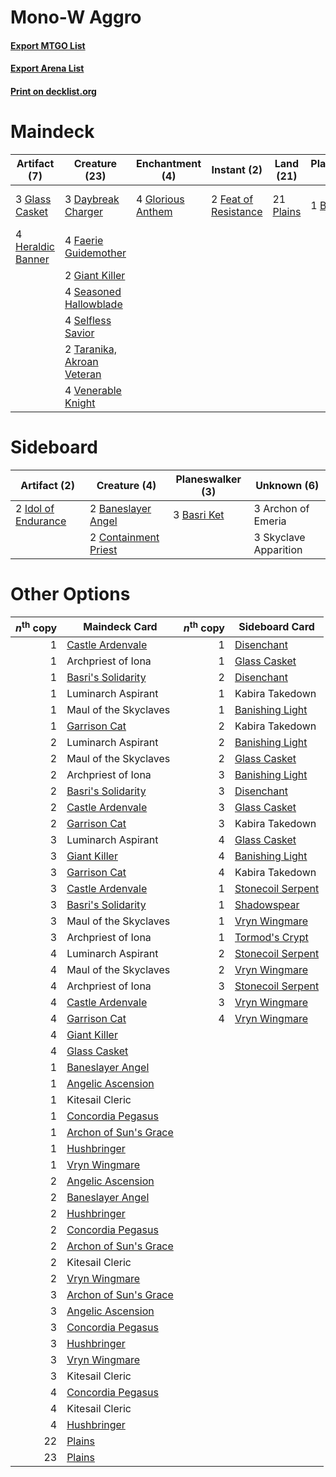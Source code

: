 # Mono-W Aggro

#### [Export MTGO List](../collection/Mono-W%20Aggro/Mono-W%20Aggro.txt)
#### [Export Arena List](../collection/Mono-W%20Aggro/Mono-W%20Aggro_arena.txt)
#### [Print on decklist.org](http://decklist.org/?deckmain=1%09Basri%20Ket%0A1%09Crawling%20Barrens%0A3%09Daybreak%20Charger%0A4%09Faerie%20Guidemother%0A2%09Feat%20of%20Resistance%0A2%09Giant%20Killer%0A3%09Glass%20Casket%0A4%09Glorious%20Anthem%0A4%09Heraldic%20Banner%0A21%09Plains%0A4%09Seasoned%20Hallowblade%0A1%09Sejiri%20Shelter%0A4%09Selfless%20Savior%0A2%09Taranika,%20Akroan%20Veteran%0A4%09Venerable%20Knight&deckside=3%09Archon%20of%20Emeria%0A2%09Baneslayer%20Angel%0A3%09Basri%20Ket%0A2%09Containment%20Priest%0A2%09Idol%20of%20Endurance%0A3%09Skyclave%20Apparition)
# Maindeck

|                                        Artifact (7)                                        |                                            Creature (23)                                            |                                      Enchantment (4)                                       |                                          Instant (2)                                          |                                     Land (21)                                      |                                   Planeswalker (1)                                   |   Unknown (2)    |
|--------------------------------------------------------------------------------------------|-----------------------------------------------------------------------------------------------------|--------------------------------------------------------------------------------------------|-----------------------------------------------------------------------------------------------|------------------------------------------------------------------------------------|--------------------------------------------------------------------------------------|------------------|
|3 [Glass Casket](http://gatherer.wizards.com/Pages/Card/Details.aspx?multiverseid=472977)   |3 [Daybreak Charger](http://gatherer.wizards.com/Pages/Card/Details.aspx?multiverseid=485337)        |4 [Glorious Anthem](http://gatherer.wizards.com/Pages/Card/Details.aspx?multiverseid=129572)|2 [Feat of Resistance](http://gatherer.wizards.com/Pages/Card/Details.aspx?multiverseid=386534)|21 [Plains](http://gatherer.wizards.com/Pages/Card/Details.aspx?multiverseid=439856)|1 [Basri Ket](http://gatherer.wizards.com/Pages/Card/Details.aspx?multiverseid=488174)|1 Crawling Barrens|
|4 [Heraldic Banner](http://gatherer.wizards.com/Pages/Card/Details.aspx?multiverseid=473184)|4 [Faerie Guidemother](http://gatherer.wizards.com/Pages/Card/Details.aspx?multiverseid=472973)      |                                                                                            |                                                                                               |                                                                                    |                                                                                      |1 Sejiri Shelter  |
|                                                                                            |2 [Giant Killer](http://gatherer.wizards.com/Pages/Card/Details.aspx?multiverseid=472976)            |                                                                                            |                                                                                               |                                                                                    |                                                                                      |                  |
|                                                                                            |4 [Seasoned Hallowblade](http://gatherer.wizards.com/Pages/Card/Details.aspx?multiverseid=485357)    |                                                                                            |                                                                                               |                                                                                    |                                                                                      |                  |
|                                                                                            |4 [Selfless Savior](http://gatherer.wizards.com/Pages/Card/Details.aspx?multiverseid=485359)         |                                                                                            |                                                                                               |                                                                                    |                                                                                      |                  |
|                                                                                            |2 [Taranika, Akroan Veteran](http://gatherer.wizards.com/Pages/Card/Details.aspx?multiverseid=476290)|                                                                                            |                                                                                               |                                                                                    |                                                                                      |                  |
|                                                                                            |4 [Venerable Knight](http://gatherer.wizards.com/Pages/Card/Details.aspx?multiverseid=472997)        |                                                                                            |                                                                                               |                                                                                    |                                                                                      |                  |


# Sideboard

|                                         Artifact (2)                                         |                                         Creature (4)                                          |                                   Planeswalker (3)                                   |     Unknown (6)     |
|----------------------------------------------------------------------------------------------|-----------------------------------------------------------------------------------------------|--------------------------------------------------------------------------------------|---------------------|
|2 [Idol of Endurance](http://gatherer.wizards.com/Pages/Card/Details.aspx?multiverseid=485346)|2 [Baneslayer Angel](http://gatherer.wizards.com/Pages/Card/Details.aspx?multiverseid=191065)  |3 [Basri Ket](http://gatherer.wizards.com/Pages/Card/Details.aspx?multiverseid=488174)|3 Archon of Emeria   |
|                                                                                              |2 [Containment Priest](http://gatherer.wizards.com/Pages/Card/Details.aspx?multiverseid=389470)|                                                                                      |3 Skyclave Apparition|


# Other Options

|*n*<sup>th</sup> copy|                                         Maindeck Card                                          |*n*<sup>th</sup> copy|                                       Sideboard Card                                       |
|--------------------:|------------------------------------------------------------------------------------------------|--------------------:|--------------------------------------------------------------------------------------------|
|                    1|[Castle Ardenvale](http://gatherer.wizards.com/Pages/Card/Details.aspx?multiverseid=473200)     |                    1|[Disenchant](http://gatherer.wizards.com/Pages/Card/Details.aspx?multiverseid=847)          |
|                    1|Archpriest of Iona                                                                              |                    1|[Glass Casket](http://gatherer.wizards.com/Pages/Card/Details.aspx?multiverseid=472977)     |
|                    1|[Basri's Solidarity](http://gatherer.wizards.com/Pages/Card/Details.aspx?multiverseid=485333)   |                    2|[Disenchant](http://gatherer.wizards.com/Pages/Card/Details.aspx?multiverseid=847)          |
|                    1|Luminarch Aspirant                                                                              |                    1|Kabira Takedown                                                                             |
|                    1|Maul of the Skyclaves                                                                           |                    1|[Banishing Light](http://gatherer.wizards.com/Pages/Card/Details.aspx?multiverseid=405135)  |
|                    1|[Garrison Cat](http://gatherer.wizards.com/Pages/Card/Details.aspx?multiverseid=479534)         |                    2|Kabira Takedown                                                                             |
|                    2|Luminarch Aspirant                                                                              |                    2|[Banishing Light](http://gatherer.wizards.com/Pages/Card/Details.aspx?multiverseid=405135)  |
|                    2|Maul of the Skyclaves                                                                           |                    2|[Glass Casket](http://gatherer.wizards.com/Pages/Card/Details.aspx?multiverseid=472977)     |
|                    2|Archpriest of Iona                                                                              |                    3|[Banishing Light](http://gatherer.wizards.com/Pages/Card/Details.aspx?multiverseid=405135)  |
|                    2|[Basri's Solidarity](http://gatherer.wizards.com/Pages/Card/Details.aspx?multiverseid=485333)   |                    3|[Disenchant](http://gatherer.wizards.com/Pages/Card/Details.aspx?multiverseid=847)          |
|                    2|[Castle Ardenvale](http://gatherer.wizards.com/Pages/Card/Details.aspx?multiverseid=473200)     |                    3|[Glass Casket](http://gatherer.wizards.com/Pages/Card/Details.aspx?multiverseid=472977)     |
|                    2|[Garrison Cat](http://gatherer.wizards.com/Pages/Card/Details.aspx?multiverseid=479534)         |                    3|Kabira Takedown                                                                             |
|                    3|Luminarch Aspirant                                                                              |                    4|[Glass Casket](http://gatherer.wizards.com/Pages/Card/Details.aspx?multiverseid=472977)     |
|                    3|[Giant Killer](http://gatherer.wizards.com/Pages/Card/Details.aspx?multiverseid=472976)         |                    4|[Banishing Light](http://gatherer.wizards.com/Pages/Card/Details.aspx?multiverseid=405135)  |
|                    3|[Garrison Cat](http://gatherer.wizards.com/Pages/Card/Details.aspx?multiverseid=479534)         |                    4|Kabira Takedown                                                                             |
|                    3|[Castle Ardenvale](http://gatherer.wizards.com/Pages/Card/Details.aspx?multiverseid=473200)     |                    1|[Stonecoil Serpent](http://gatherer.wizards.com/Pages/Card/Details.aspx?multiverseid=473197)|
|                    3|[Basri's Solidarity](http://gatherer.wizards.com/Pages/Card/Details.aspx?multiverseid=485333)   |                    1|[Shadowspear](http://gatherer.wizards.com/Pages/Card/Details.aspx?multiverseid=476487)      |
|                    3|Maul of the Skyclaves                                                                           |                    1|[Vryn Wingmare](http://gatherer.wizards.com/Pages/Card/Details.aspx?multiverseid=398567)    |
|                    3|Archpriest of Iona                                                                              |                    1|[Tormod's Crypt](http://gatherer.wizards.com/Pages/Card/Details.aspx?multiverseid=389723)   |
|                    4|Luminarch Aspirant                                                                              |                    2|[Stonecoil Serpent](http://gatherer.wizards.com/Pages/Card/Details.aspx?multiverseid=473197)|
|                    4|Maul of the Skyclaves                                                                           |                    2|[Vryn Wingmare](http://gatherer.wizards.com/Pages/Card/Details.aspx?multiverseid=398567)    |
|                    4|Archpriest of Iona                                                                              |                    3|[Stonecoil Serpent](http://gatherer.wizards.com/Pages/Card/Details.aspx?multiverseid=473197)|
|                    4|[Castle Ardenvale](http://gatherer.wizards.com/Pages/Card/Details.aspx?multiverseid=473200)     |                    3|[Vryn Wingmare](http://gatherer.wizards.com/Pages/Card/Details.aspx?multiverseid=398567)    |
|                    4|[Garrison Cat](http://gatherer.wizards.com/Pages/Card/Details.aspx?multiverseid=479534)         |                    4|[Vryn Wingmare](http://gatherer.wizards.com/Pages/Card/Details.aspx?multiverseid=398567)    |
|                    4|[Giant Killer](http://gatherer.wizards.com/Pages/Card/Details.aspx?multiverseid=472976)         |                     |                                                                                            |
|                    4|[Glass Casket](http://gatherer.wizards.com/Pages/Card/Details.aspx?multiverseid=472977)         |                     |                                                                                            |
|                    1|[Baneslayer Angel](http://gatherer.wizards.com/Pages/Card/Details.aspx?multiverseid=191065)     |                     |                                                                                            |
|                    1|[Angelic Ascension](http://gatherer.wizards.com/Pages/Card/Details.aspx?multiverseid=485326)    |                     |                                                                                            |
|                    1|Kitesail Cleric                                                                                 |                     |                                                                                            |
|                    1|[Concordia Pegasus](http://gatherer.wizards.com/Pages/Card/Details.aspx?multiverseid=469857)    |                     |                                                                                            |
|                    1|[Archon of Sun's Grace](http://gatherer.wizards.com/Pages/Card/Details.aspx?multiverseid=476254)|                     |                                                                                            |
|                    1|[Hushbringer](http://gatherer.wizards.com/Pages/Card/Details.aspx?multiverseid=472980)          |                     |                                                                                            |
|                    1|[Vryn Wingmare](http://gatherer.wizards.com/Pages/Card/Details.aspx?multiverseid=398567)        |                     |                                                                                            |
|                    2|[Angelic Ascension](http://gatherer.wizards.com/Pages/Card/Details.aspx?multiverseid=485326)    |                     |                                                                                            |
|                    2|[Baneslayer Angel](http://gatherer.wizards.com/Pages/Card/Details.aspx?multiverseid=191065)     |                     |                                                                                            |
|                    2|[Hushbringer](http://gatherer.wizards.com/Pages/Card/Details.aspx?multiverseid=472980)          |                     |                                                                                            |
|                    2|[Concordia Pegasus](http://gatherer.wizards.com/Pages/Card/Details.aspx?multiverseid=469857)    |                     |                                                                                            |
|                    2|[Archon of Sun's Grace](http://gatherer.wizards.com/Pages/Card/Details.aspx?multiverseid=476254)|                     |                                                                                            |
|                    2|Kitesail Cleric                                                                                 |                     |                                                                                            |
|                    2|[Vryn Wingmare](http://gatherer.wizards.com/Pages/Card/Details.aspx?multiverseid=398567)        |                     |                                                                                            |
|                    3|[Archon of Sun's Grace](http://gatherer.wizards.com/Pages/Card/Details.aspx?multiverseid=476254)|                     |                                                                                            |
|                    3|[Angelic Ascension](http://gatherer.wizards.com/Pages/Card/Details.aspx?multiverseid=485326)    |                     |                                                                                            |
|                    3|[Concordia Pegasus](http://gatherer.wizards.com/Pages/Card/Details.aspx?multiverseid=469857)    |                     |                                                                                            |
|                    3|[Hushbringer](http://gatherer.wizards.com/Pages/Card/Details.aspx?multiverseid=472980)          |                     |                                                                                            |
|                    3|[Vryn Wingmare](http://gatherer.wizards.com/Pages/Card/Details.aspx?multiverseid=398567)        |                     |                                                                                            |
|                    3|Kitesail Cleric                                                                                 |                     |                                                                                            |
|                    4|[Concordia Pegasus](http://gatherer.wizards.com/Pages/Card/Details.aspx?multiverseid=469857)    |                     |                                                                                            |
|                    4|Kitesail Cleric                                                                                 |                     |                                                                                            |
|                    4|[Hushbringer](http://gatherer.wizards.com/Pages/Card/Details.aspx?multiverseid=472980)          |                     |                                                                                            |
|                   22|[Plains](http://gatherer.wizards.com/Pages/Card/Details.aspx?multiverseid=439856)               |                     |                                                                                            |
|                   23|[Plains](http://gatherer.wizards.com/Pages/Card/Details.aspx?multiverseid=439856)               |                     |                                                                                            |

